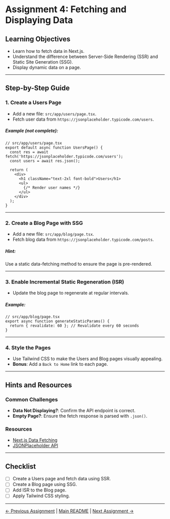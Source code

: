 # **Assignment 4: Fetching and Displaying Data**

## **Learning Objectives**
- Learn how to fetch data in Next.js.
- Understand the difference between Server-Side Rendering (SSR) and Static Site Generation (SSG).
- Display dynamic data on a page.

---

## **Step-by-Step Guide**

### **1. Create a Users Page**
- Add a new file: `src/app/users/page.tsx`.
- Fetch user data from `https://jsonplaceholder.typicode.com/users`.

##### Example (not complete):
```tsx
// src/app/users/page.tsx
export default async function UsersPage() {
  const res = await fetch('https://jsonplaceholder.typicode.com/users');
  const users = await res.json();

  return (
    <div>
      <h1 className="text-2xl font-bold">Users</h1>
      <ul>
        {/* Render user names */}
      </ul>
    </div>
  );
}
```

---

### **2. Create a Blog Page with SSG**
- Add a new file: `src/app/blog/page.tsx`.
- Fetch blog data from `https://jsonplaceholder.typicode.com/posts`.

##### Hint:
Use a static data-fetching method to ensure the page is pre-rendered.

---

### **3. Enable Incremental Static Regeneration (ISR)**
- Update the blog page to regenerate at regular intervals.

##### Example:
```tsx
// src/app/blog/page.tsx
export async function generateStaticParams() {
  return { revalidate: 60 }; // Revalidate every 60 seconds
}
```

---

### **4. Style the Pages**
- Use Tailwind CSS to make the Users and Blog pages visually appealing.
- **Bonus**: Add a `Back to Home` link to each page.

---

## **Hints and Resources**
### Common Challenges
- **Data Not Displaying?**: Confirm the API endpoint is correct.
- **Empty Page?**: Ensure the fetch response is parsed with `.json()`.

### Resources
- [Next.js Data Fetching](https://nextjs.org/docs/data-fetching)
- [JSONPlaceholder API](https://jsonplaceholder.typicode.com/)

---

## **Checklist**
- [ ] Create a Users page and fetch data using SSR.
- [ ] Create a Blog page using SSG.
- [ ] Add ISR to the Blog page.
- [ ] Apply Tailwind CSS styling.

---

[← Previous Assignment](Assignment-3.md) | [Main README](../../README.md) | [Next Assignment →](Assignment-5.md)
